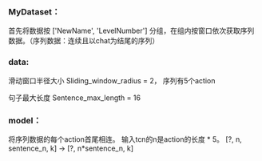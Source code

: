 ### MyDataset：
首先将数据按 ['NewName', 'LevelNumber'] 分组，在组内按窗口依次获取序列数据。（序列数据：连续且以chat为结尾的序列）

### data:
滑动窗口半径大小 Sliding_window_radius = 2， 序列有5个action

句子最大长度 Sentence_max_length = 16


### model：
将序列数据的每个action首尾相连。
输入tcn的n是action的长度 * 5。
[?,  n,  sentence_n,  k]  ->  [?,  n*sentence_n,  k]
